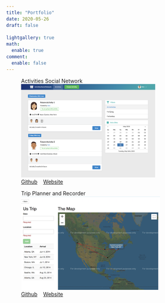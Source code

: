 ```yaml
---
title: "Portfolio"
date: 2020-05-26
draft: false

lightgallery: true
math:
  enable: true
comment:
  enable: false
---
```


<figure>
  <figcaption>Activities Social Network</figcaption>
  <img src="/images/portfolio/activities-social-network.png" height="250" alt="Activities Social Network"/>
  <figcaption>
    <i class="fab fa-github"></i> 
    <a href="https://github.com/aleksvagapitov/ActivitiesSocialNetwork">Github</a>
    <span>&nbsp;&nbsp;</span>
    <i class="fas fa-globe"></i>
    <a href="https://activities-social-network.herokuapp.com">Website</a>
  </figcaption>
</figure>

<figure>
  <figcaption>Trip Planner and Recorder</figcaption>
  <img src="/images/portfolio/trip-planner-and-recorder.png" height="250" alt="Trip Planner and Recorder"/>
  <figcaption>
    <i class="fab fa-github"></i> 
    <a href="https://github.com/aleksvagapitov/Trip-Planner-and-Recorder">Github</a>
    <span>&nbsp;&nbsp;</span>
    <i class="fas fa-globe"></i>
    <a href="http://the-world-trip-planner.herokuapp.com/auth/login">Website</a>
  </figcaption>
</figure>